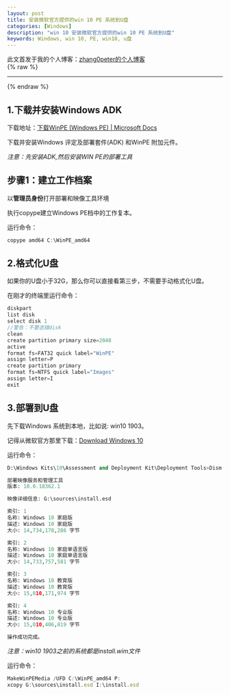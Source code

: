 ```yaml
---
layout: post
title: 安装微软官方提供的win 10 PE 系统到U盘
categories: [Windows]
description: "win 10 安装微软官方提供的win 10 PE 系统到U盘"
keywords: Windows, win 10, PE, win10, u盘
---
```


此文首发于我的个人博客：[zhang0peter的个人博客](https://zhang0peter.com)         
{% raw %}
***          
{% endraw %}


## 1.下载并安装Windows ADK
下载地址：[下载WinPE (Windows PE) | Microsoft Docs](https://docs.microsoft.com/zh-tw/windows-hardware/manufacture/desktop/download-winpe--windows-pe)           

下载并安装Windows 评定及部署套件(ADK) 和WinPE 附加元件。

*注意：先安装ADK,然后安装WIN PE的部署工具*
## 步骤1：建立工作档案
以**管理员身份**打开部署和映像工具环境

执行copype建立Windows PE档中的工作复本。

运行命令：
```js
copype amd64 C:\WinPE_amd64
```
## 2.格式化U盘
如果你的U盘小于32G，那么你可以直接看第三步，不需要手动格式化U盘。

在刚才的终端里运行命令：
```js
diskpart
list disk
select disk 1
//警告：不要选错disk
clean
create partition primary size=2048
active
format fs=FAT32 quick label="WinPE"
assign letter=P
create partition primary
format fs=NTFS quick label="Images"
assign letter=I  
exit
```
## 3.部署到U盘
先下载Windows 系统到本地，比如说: win10 1903。

记得从微软官方那里下载：[Download Windows 10](https://www.microsoft.com/en-us/software-download/windows10)

运行命令：
```python
D:\Windows Kits\10\Assessment and Deployment Kit\Deployment Tools>Dism /Get-ImageInfo /ImageFile:G:\sources\install.esd

部署映像服务和管理工具
版本: 10.0.18362.1

映像详细信息: G:\sources\install.esd

索引: 1
名称: Windows 10 家庭版
描述: Windows 10 家庭版
大小: 14,734,178,286 字节

索引: 2
名称: Windows 10 家庭单语言版
描述: Windows 10 家庭单语言版
大小: 14,733,757,581 字节

索引: 3
名称: Windows 10 教育版
描述: Windows 10 教育版
大小: 15,010,171,974 字节

索引: 4
名称: Windows 10 专业版
描述: Windows 10 专业版
大小: 15,010,406,819 字节

操作成功完成。
```
*注意：win10 1903之前的系统都是install.wim文件*

运行命令：
```js
MakeWinPEMedia /UFD C:\WinPE_amd64 P:
xcopy G:\sources\install.esd I:\install.esd
```




















